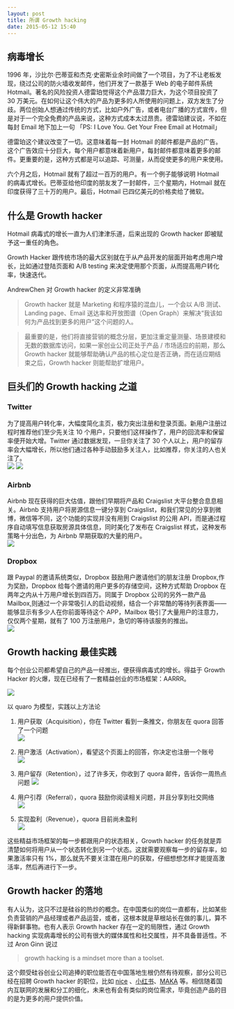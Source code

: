 ```yaml
---
layout: post
title: 所谓 Growth hacking
date: 2015-05-12 15:40
---
```


## 病毒增长

1996 年，沙比尔·巴蒂亚和杰克·史密斯业余时间做了一个项目，为了不让老板发现，绕过公司的防火墙收发邮件，他们开发了一款基于 Web 的电子邮件系统 Hotmail。著名的风险投资人德雷珀觉得这个产品潜力巨大，为这个项目投资了 30 万美元。在如何让这个伟大的产品为更多的人所使用的问题上，双方发生了分歧。两位创始人想通过传统的方式，比如户外广告，或者电台广播的方式宣传，但是对于一个完全免费的产品来说，这种方式成本太过昂贵。德雷珀建议说，不如在每封 Email 地下加上一句 「PS: I Love You. Get Your Free Email at Hotmail」

德雷珀这个建议改变了一切。这意味着每一封 Hotmail 的邮件都是产品的广告。这个广告效应十分巨大，每个用户都意味着新用户，每封邮件都意味着更多的邮件。更重要的是，这种方式都是可以追踪、可测量，从而促使更多的用户来使用。

六个月之后，Hotmail 就有了超过一百万的用户。有一个例子能够说明 Hotmail 的病毒式增长。巴蒂亚给他印度的朋友发了一封邮件，三个星期内，Hotmail 就在印度获得了三十万的用户。最后，Hotmail 已四亿美元的价格卖给了微软。

## 什么是 Growth hacker
Hotmail 病毒式的增长一直为人们津津乐道，后来出现的 Growth hacker 即被赋予这一重任的角色。

Growth Hacker 跟传统市场的最大区别就在于从产品开发的层面开始考虑用户增长，比如通过登陆页面和 A/B testing 来决定使用那个页面，从而提高用户转化率，快速迭代。

AndrewChen 对 Growth hacker 的定义非常准确

> Growth hacker 就是 Marketing 和程序猿的混血儿，一个会以 A/B 测试、Landing page、Email 送达率和开放图谱（Open Graph）来解决“我该如何为产品找到更多的用户”这个问题的人。

> 最重要的是，他们将直接营销的概念分层，更加注重定量测量、场景建模和无数的数据库访问，如果一家创业公司正处于产品 / 市场适应的前期，那么 Growth hacker 就能够帮助确认产品的核心定位是否正确，而在适应期结束之后，Growth hacker 则能帮助扩增用户。


## 巨头们的 Growth hacking 之道

### Twitter 
为了提高用户转化率，大幅度简化主页，极力突出注册和登录页面。新用户注册过程时推荐他们至少先关注 10 个用户，只要他们这样操作了，用户的回流率和保留率便开始大增。Twitter 通过数据发现，一旦你关注了 30 个人以上，用户的留存率会大幅增长，所以他们通过各种手动鼓励多关注人，比如推荐，你关注的人也关注了。     
![](http://pic-bin.b0.upaiyun.com/growthhacker/t1.png)
![](http://pic-bin.b0.upaiyun.com/growthhacker/t2.png)

### Airbnb 
Airbnb 现在获得的巨大估值，跟他们早期将产品和 Craigslist 大平台整合息息相关。Airbnb 支持用户将房源信息一键分享到 Craigslist，和我们常见的分享到微博，微信等不同，这个功能的实现并没有用到 Craigslist 的公用 API，而是通过程序自动填写信息获取房源具体信息，同时美化了发布在 Craigslist 样式，这种发布策略十分出色，为 Airbnb 早期获取的大量的用户。     
![](http://pic-bin.b0.upaiyun.com/growthhacker/a.png)

### Dropbox
跟 Paypal 的邀请系统类似，Dropbox 鼓励用户邀请他们的朋友注册 Dropbox,作为奖励，Dropbox 给每个邀请的用户更多的存储空间，这种方式帮助 Dropbox 在两年之内从十万用户增长到四百万。同属于 Dropbox 公司的另外一款产品 Mailbox,则通过一个非常吸引人的启动视频，结合一个非常酷的等待列表界面——能够显示有多少人在你前面等待这个 APP，Mailbox 吸引了大量用户的注意力，仅仅两个星期，就有了 100 万注册用户，急切的等待该服务的推出。     
![](http://pic-bin.b0.upaiyun.com/growthhacker/m.png)

## Growth hacking 最佳实践
每个创业公司都希望自己的产品一经推出，便获得病毒式的增长。得益于 Growth Hacker 的火爆，现在已经有了一套精益创业的市场框架：AARRR。

![](http://pic-bin.b0.upaiyun.com/growthhacker/aarrr.png)

以 quaro 为模型，实践以上方法论      
       
1. 用户获取（Acquisition），你在 Twitter 看到一条推文，你朋友在 quora 回答了一个问题     
![](http://pic-bin.b0.upaiyun.com/growthhacker/q1.png)        

2. 用户激活（Activation），看望这个页面上的回答，你决定也注册一个账号       
![](http://pic-bin.b0.upaiyun.com/growthhacker/q2.png)      

3. 用户留存（Retention），过了许多天，你收到了 quora 邮件，告诉你一周热点问题
![](http://pic-bin.b0.upaiyun.com/growthhacker/q3.png)       

4. 用户引荐（Referral），quora 鼓励你阅读相关问题，并且分享到社交网络  
![](http://pic-bin.b0.upaiyun.com/growthhacker/q4.png)       

5. 实现盈利（Revenue），quora 目前尚未盈利     
![](http://pic-bin.b0.upaiyun.com/growthhacker/q5.png)        

这些精益市场框架的每一步都跟用户的状态相关，Growth hacker 的任务就是弄清楚如何将用户从一个状态转化到另一个状态。这就需要观察每一步的留存率，如果激活率只有 1%，那么就先不要关注潜在用户的获取，仔细想想怎样才能提高激活率，然后再进行下一步。

## Growth hacker 的落地
有人认为，这只不过是硅谷的热炒的概念。在中国类似的岗位一直都有，比如某些负责营销的产品经理或者产品运营，或者，这根本就是草根站长在做的事儿，算不得新鲜事物。也有人表示 Growth hacker 存在一定的局限性，通过 Growth hacking 实现病毒增长的公司有很大的媒体属性和社交属性，并不具备普适性。不过 Aron Ginn 说过

> growth hacking is a mindset more than a toolset.

这个颇受硅谷创业公司追捧的职位能否在中国落地生根仍然有待观察，部分公司已经在招聘 Growth hacker 的职位，比如 [nice](http://www.lagou.com/jobs/576757.html?source=search) 、[小红书](http://www.lagou.com/jobs/548910.html?source=search)、[MAKA](http://www.lagou.com/jobs/475047.html?source=search) 等。相信随着国内互联网的发展和分工的细化，未来也有会有类似的岗位需求，毕竟创造产品的目的是为更多的用户提供价值。